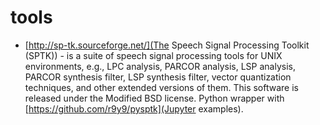 # tools

- [http://sp-tk.sourceforge.net/](The Speech Signal Processing Toolkit (SPTK)) - is a suite of speech signal processing tools for UNIX environments, e.g., LPC analysis, PARCOR analysis, LSP analysis, PARCOR synthesis filter, LSP synthesis filter, vector quantization techniques, and other extended versions of them. This software is released under the Modified BSD license. Python wrapper with [https://github.com/r9y9/pysptk](Jupyter examples).
